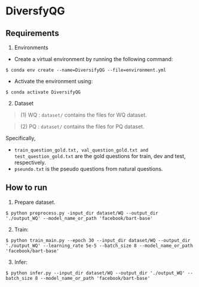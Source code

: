 # DiversfyQG

## Requirements
1. Environments
* Create a virtual environment by running the following command:
```
$ conda env create --name=DiversifyQG --file=environment.yml
```
* Activate the environment using:
```
$ conda activate DiversifyQG
```
2. Dataset

>(1) WQ : `dataset/` contains the files for WQ dataset. 

>(2) PQ : `dataset/` contains the files for PQ dataset.

Specifically, 
* `train_question_gold.txt, val_question_gold.txt and test_question_gold.txt` are the gold questions for train, dev and test, respectively. 
* `pseundo.txt` is the pseudo questions from natural questions.
## How to run 
1. Prepare dataset.
```
$ python preprocess.py -input_dir dataset/WQ --output_dir './output_WQ' --model_name_or_path 'facebook/bart-base'
```
2. Train:
```
$ python train_main.py --epoch 30 --input_dir dataset/WQ --output_dir './output_WQ' --learning_rate 5e-5 --batch_size 8 --model_name_or_path 'facebook/bart-base'
```
3. Infer:
```
$ python infer.py --input_dir dataset/WQ --output_dir './output_WQ' --batch_size 8 --model_name_or_path 'facebook/bart-base'
```
